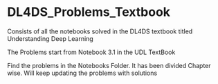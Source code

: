 # DL4DS_Problems_Textbook
Consists of all the notebooks solved in the DL4DS textbook titled Understanding Deep Learning

The Problems start from Notebook 3.1 in the UDL TextBook

Find the problems in the Notebooks Folder. It has been divided Chapter wise. Will keep updating the problems with solutions
